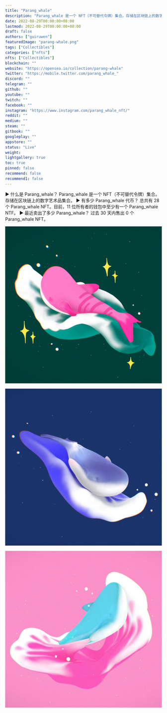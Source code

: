 ```yaml
---
title: "Parang_whale"
description: "Parang_whale 是一个 NFT（不可替代令牌）集合。存储在区块链上的数字艺术品集合。"
date: 2022-08-29T00:00:00+08:00
lastmod: 2022-08-29T00:00:00+08:00
draft: false
authors: ["guiruwen"]
featuredImage: "parang-whale.png"
tags: ["Collectibles"]
categories: ["nfts"]
nfts: ["Collectibles"]
blockchain: ""
website: "https://opensea.io/collection/parang-whale"
twitter: "https://mobile.twitter.com/parang_whale_"
discord: ""
telegram: ""
github: ""
youtube: ""
twitch: ""
facebook: ""
instagram: "https://www.instagram.com/parang_whale_nft/"
reddit: ""
medium: ""
steam: ""
gitbook: ""
googleplay: ""
appstore: ""
status: "Live"
weight: 
lightgallery: true
toc: true
pinned: false
recommend: false
recommend1: false
---
```

▶ 什么是 Parang_whale？
Parang_whale 是一个 NFT（不可替代令牌）集合。存储在区块链上的数字艺术品集合。
▶ 有多少 Parang_whale 代币？
总共有 28 个 Parang_whale NFT。目前，11 位所有者的钱包中至少有一个 Parang_whale NTF。
▶ 最近卖出了多少 Parang_whale？
过去 30 天内售出 0 个 Parang_whale NFT。

![nft](01.jpg)

![nft](02.jpg)

![nft](03.jpg)

